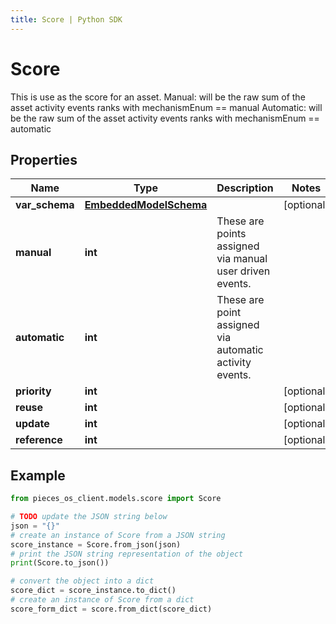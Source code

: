 ```yaml
---
title: Score | Python SDK
---
```


# Score

This is use as the score for an asset.  Manual: will be the raw sum of the asset activity events ranks with mechanismEnum == manual Automatic: will be the raw sum of the asset activity events ranks with mechanismEnum == automatic

## Properties

Name | Type | Description | Notes
------------ | ------------- | ------------- | -------------
**var_schema** | [**EmbeddedModelSchema**](EmbeddedModelSchema) |  | [optional] 
**manual** | **int** | These are points assigned via manual user driven events. | 
**automatic** | **int** | These are point assigned via automatic activity events. | 
**priority** | **int** |  | [optional] 
**reuse** | **int** |  | [optional] 
**update** | **int** |  | [optional] 
**reference** | **int** |  | [optional] 

## Example

```python
from pieces_os_client.models.score import Score

# TODO update the JSON string below
json = "{}"
# create an instance of Score from a JSON string
score_instance = Score.from_json(json)
# print the JSON string representation of the object
print(Score.to_json())

# convert the object into a dict
score_dict = score_instance.to_dict()
# create an instance of Score from a dict
score_form_dict = score.from_dict(score_dict)
```


